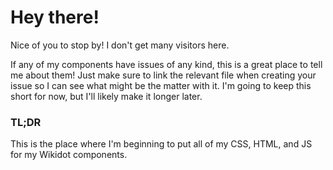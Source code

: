 # Hey there!
Nice of you to stop by! I don't get many visitors here.

If any of my components have issues of any kind, this is a great place to tell me about them! Just make sure to link the relevant file when creating your issue so I can see what might be the matter with it. I'm going to keep this short for now, but I'll likely make it longer later.

### TL;DR
This is the place where I'm beginning to put all of my CSS, HTML, and JS for my Wikidot components.
